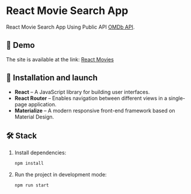 # React Movie Search App

React Movie Search App Using Public API [OMDb API](https://www.omdbapi.com/).

## 🚀 Demo

The site is available at the link: [React Movies](https://vitaliygalata1986.github.io/react-movies/)

## 🔧 Installation and launch

- **React** – A JavaScript library for building user interfaces.  
- **React Router** – Enables navigation between different views in a single-page application.  
- **Materialize** – A modern responsive front-end framework based on Material Design. 

## 🛠 Stack

1. Install dependencies:

   ```sh
   npm install

   ```

2. Run the project in development mode:
   ```sh
   npm run start

   ```
